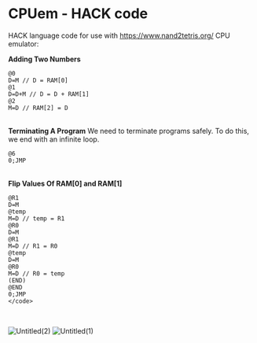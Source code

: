 # CPUem - HACK code
HACK language code for use with https://www.nand2tetris.org/ CPU emulator:


<b>Adding Two Numbers</b>

    @0
    D=M // D = RAM[0]
    @1
    D=D+M // D = D + RAM[1]
    @2
    M=D // RAM[2] = D

<br><b>Terminating A Program</b>
We need to terminate programs safely. To do this, we end with an infinite loop.

    @6
    0;JMP 

<br><b>Flip Values Of RAM[0] and RAM[1]</b>

    @R1
    D=M
    @temp
    M=D // temp = R1
    @R0
    D=M
    @R1
    M=D // R1 = R0
    @temp
    D=M
    @R0
    M=D // R0 = temp
    (END)
    @END
    0;JMP
    </code>

<br>


![Untitled(2)](https://github.com/Original-Lily/HwSim/assets/87139613/37cb98ab-8aa6-4c09-a612-3b7e75447257)
![Untitled(1)](https://github.com/Original-Lily/HwSim/assets/87139613/d89d48b3-a9b5-4193-92ef-ff5d29d50697)
